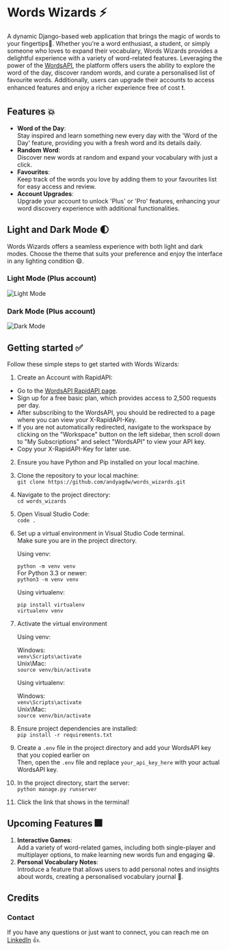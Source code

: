 # Words Wizards ⚡

A dynamic Django-based web application that brings the magic of words to your fingertips👐.
Whether you're a word enthusiast, a student, or simply someone who loves to expand their
vocabulary, Words Wizards provides a delightful experience with a variety of word-related
features. Leveraging the power of the [WordsAPI](https://www.wordsapi.com/), the platform offers users the ability to
explore the word of the day, discover random words, and curate a personalised list of
favourite words. Additionally, users can upgrade their accounts to access enhanced features
and enjoy a richer experience free of cost ❗.

## Features 💥

* **Word of the Day**: <br /> Stay inspired and learn something new every day with the 'Word of the Day'
 feature, providing you with a fresh word and its details daily.
* **Random Word**: <br /> Discover new words at random and expand your vocabulary with just a click.
* **Favourites**: <br /> Keep track of the words you love by adding them to your favourites list for easy
 access and review.
* **Account Upgrades**: <br /> Upgrade your account to unlock 'Plus' or 'Pro' features, enhancing your word
 discovery experience with additional functionalities.

## Light and Dark Mode 🌓

Words Wizards offers a seamless experience with both light and dark modes. Choose the theme that suits your preference
and enjoy the interface in any lighting condition 😄.

### Light Mode (Plus account)

![Light Mode](https://github.com/andyagdw/words_wizards/assets/138252680/c4e1d9e1-e7f5-4482-9eae-792053c3a875)

### Dark Mode (Plus account)

![Dark Mode](https://github.com/andyagdw/words_wizards/assets/138252680/d75d19d5-e1d3-48ff-b99e-143b965036b2)

## Getting started ✅

Follow these simple steps to get started with Words Wizards:

1. Create an Account with RapidAPI:
* Go to the [WordsAPI RapidAPI page](https://rapidapi.com/dpventures/api/wordsapi/pricing).
* Sign up for a free basic plan, which provides access to 2,500 requests per day.
* After subscribing to the WordsAPI, you should be redirected to a page where you can view your X-RapidAPI-Key.
* If you are not automatically redirected, navigate to the workspace by clicking on the "Workspace" button on the
  left sidebar, then scroll down to "My Subscriptions" and select "WordsAPI" to view your API key.
* Copy your X-RapidAPI-Key for later use.

2. Ensure you have Python and Pip installed on your local machine. <br />
3. Clone the repository to your local machine: <br />
   `git clone https://github.com/andyagdw/words_wizards.git`
4. Navigate to the project directory: <br />
   `cd words_wizards`
5. Open Visual Studio Code: <br />
   `code .`
6. Set up a virtual environment in Visual Studio Code terminal. <br />
   Make sure you are in the project directory.

   Using venv:

   `python -m venv venv` <br />
   For Python 3.3 or newer: <br />
   `python3 -m venv venv`

   Using virtualenv:

   ```
   pip install virtualenv
   virtualenv venv
   ```

7. Activate the virtual environment

   Using venv:

   Windows: <br />
   `venv\Scripts\activate` <br />
   Unix\Mac: <br />
   `source venv/bin/activate`

   Using virtualenv: <br />

   Windows: <br />
   `venv\Scripts\activate` <br />
   Unix\Mac: <br />
   `source venv/bin/activate`

8. Ensure project dependencies are installed: <br />
   ```pip install -r requirements.txt```

9. Create a `.env` file in the project directory and add your WordsAPI key that you copied earlier on <br />
   Then, open the `.env` file and replace `your_api_key_here` with your actual WordsAPI key.

10. In the project directory, start the server: <br />
   `python manage.py runserver`

11. Click the link that shows in the terminal!

## Upcoming Features 🎆

1. **Interactive Games**: <br /> Add a variety of word-related games, including both single-player and
 multiplayer options, to make learning new words fun and engaging 😁.
2. **Personal Vocabulary Notes**: <br /> Introduce a feature that allows users to add personal notes and insights
 about words, creating a personalised vocabulary journal 📖.

## Credits
### Contact

If you have any questions or just want to connect, you can reach me on
[LinkedIn](https://www.linkedin.com/in/andyagyeidwumah/) 👍.
